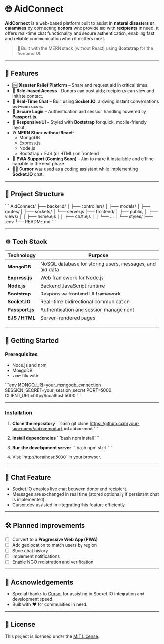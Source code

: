 
# 🌐 AidConnect

**AidConnect** is a web-based platform built to assist in **natural disasters or calamities** by connecting **donors** who provide aid with **recipients** in need. It offers real-time chat functionality and secure authentication, enabling fast and reliable communication when it matters most.

> 🔄 Built with the MERN stack (without React) using **Bootstrap** for the frontend UI.

---

## 🚀 Features

- 🆘 **Disaster Relief Platform** – Share and request aid in critical times.
- 👥 **Role-based Access** – Donors can post aids; recipients can view and initiate contact.
- 💬 **Real-Time Chat** – Built using **Socket.IO**, allowing instant conversations between users.
- 🔐 **Secure Login** – Authentication and session handling powered by **Passport.js**.
- 🎨 **Responsive UI** – Styled with **Bootstrap** for quick, mobile-friendly layout.
- ⚙️ **MERN Stack without React**:
  - MongoDB
  - Express.js
  - Node.js
  - Bootstrap + EJS (or HTML) on frontend
- 📲 **PWA Support (Coming Soon)** – Aim to make it installable and offline-capable in the next phase.
- 👨‍💻 **Cursor** was used as a coding assistant while implementing **Socket.IO** chat.

---

## 📁 Project Structure

\`\`\`
AidConnect/
├── backend/
│   ├── controllers/
│   ├── models/
│   ├── routes/
│   ├── sockets/
│   └── server.js
├── frontend/
│   ├── public/
│   ├── views/
│   │   ├── home.ejs
│   │   ├── chat.ejs
│   │   └── ...
│   └── styles/
├── .env
└── README.md
\`\`\`

---

## ⚙️ Tech Stack

| Technology    | Purpose                          |
|---------------|----------------------------------|
| **MongoDB**   | NoSQL database for storing users, messages, and aid data |
| **Express.js**| Web framework for Node.js        |
| **Node.js**   | Backend JavaScript runtime       |
| **Bootstrap** | Responsive frontend UI framework |
| **Socket.IO** | Real-time bidirectional communication |
| **Passport.js** | Authentication and session management |
| **EJS / HTML**| Server-rendered pages            |

---

## 🧪 Getting Started

### Prerequisites

- Node.js and npm
- MongoDB
- `.env` file with:

\`\`\`env
MONGO_URI=your_mongodb_connection
SESSION_SECRET=your_session_secret
PORT=5000
CLIENT_URL=http://localhost:5000
\`\`\`

---

### Installation

1. **Clone the repository**
   \`\`\`bash
   git clone https://github.com/your-username/aidconnect.git
   cd aidconnect
   \`\`\`

2. **Install dependencies**
   \`\`\`bash
   npm install
   \`\`\`

3. **Run the development server**
   \`\`\`bash
   npm start
   \`\`\`

4. Visit \`http://localhost:5000\` in your browser.

---

## 💬 Chat Feature

- Socket.IO enables live chat between donor and recipient.
- Messages are exchanged in real time (stored optionally if persistent chat is implemented).
- Cursor.dev assisted in integrating this feature efficiently.

---

## 🛠️ Planned Improvements

- [ ] Convert to a **Progressive Web App (PWA)**  
- [ ] Add geolocation to match users by region  
- [ ] Store chat history  
- [ ] Implement notifications  
- [ ] Enable NGO registration and verification  

---

## 🤝 Acknowledgements

- Special thanks to [Cursor](https://www.cursor.sh/) for assisting in Socket.IO integration and development speed.
- Built with ❤️ for communities in need.

---

## 📝 License

This project is licensed under the [MIT License](LICENSE).

